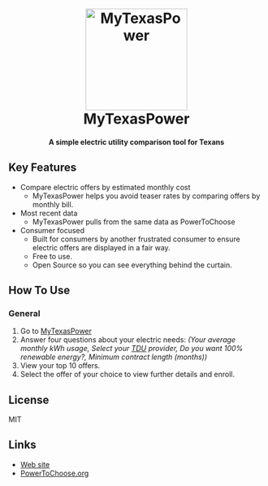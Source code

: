 <h1 align="center">
<a href="https://www.mytexaspower.com">
<img src="https://github.com/krisfield/MyTexasPower/blob/master/images/mtp_logo.png?raw=true" lt="MyTexasPower logo" title="MyTexasPower" width=200/>
</a>
<br>
  MyTexasPower
 <br>
</h1>
<h4 align="center">A simple electric utility comparison tool for Texans</h4>

## Key Features

* Compare electric offers by estimated monthly cost
  - MyTexasPower helps you avoid teaser rates by comparing offers by monthly bill.
* Most recent data
  - MyTexasPower pulls from the same data as PowerToChoose
* Consumer focused
  - Built for consumers by another frustrated consumer to ensure electric offers are displayed in a fair way.
  - Free to use.
  - Open Source so you can see everything behind the curtain.

## How To Use

### General
1. Go to [MyTexasPower](https://www.mytexaspower.com)
2. Answer four questions about your electric needs: 
     *(Your average monthly kWh usage, Select your [TDU](http://quickelectricity.com/utility-providers/) provider, Do you want 100% renewable energy?, Minimum contract length (months))*
3. View your top 10 offers.
4. Select the offer of your choice to view further details and enroll.

## License
MIT

## Links
* [Web site](https://www.mytexaspower.com)
* [PowerToChoose.org](https://www.powertochoose.org)
